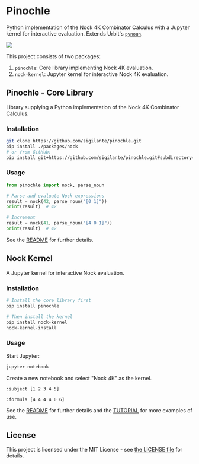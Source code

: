 # Pinochle

Python implementation of the Nock 4K Combinator Calculus with a Jupyter kernel for interactive evaluation.  Extends Urbit's [`pynoun`](https://github.com/urbit/tools/blob/master/pkg/pynoun/noun.py).

![](https://d7hftxdivxxvm.cloudfront.net/?height=675&quality=80&resize_to=fill&src=https%3A%2F%2Fartsy-media-uploads.s3.amazonaws.com%2FB3-xVAQfM3480N-sdByhCA%252Fcustom-Custom_Size___A_Friend_in_Need_1903_C.M.Coolidge.jpg&width=1200)

This project consists of two packages:

1. `pinochle`: Core library implementing Nock 4K evaluation.
2. `nock-kernel`: Jupyter kernel for interactive Nock 4K evaluation.

## Pinochle - Core Library

Library supplying a Python implementation of the Nock 4K Combinator Calculus.

### Installation

```bash
git clone https://github.com/sigilante/pinochle.git
pip install ./packages/nock
# or from GitHub:
pip install git+https://github.com/sigilante/pinochle.git#subdirectory=packages/pinochle
```

### Usage

```python
from pinochle import nock, parse_noun

# Parse and evaluate Nock expressions
result = nock(42, parse_noun("[0 1]"))
print(result)  # 42

# Increment
result = nock(41, parse_noun("[4 0 1]"))
print(result)  # 42
```

See the [README](packages/pinochle/README.md) for further details.

## Nock Kernel

A Jupyter kernel for interactive Nock evaluation.

### Installation

```bash
# Install the core library first
pip install pinochle

# Then install the kernel
pip install nock-kernel
nock-kernel-install
```

### Usage

Start Jupyter:

```bash
jupyter notebook
```

Create a new notebook and select "Nock 4K" as the kernel.

```
:subject [1 2 3 4 5]
```

```
:formula [4 4 4 4 0 6]
```

See the [README](packages/nock_kernel/README.md) for further details and the [TUTORIAL](packages/nock_kernel/TUTORIAL.ipynb) for more examples of use.

## License

This project is licensed under the MIT License - see [the LICENSE file](./LICENSE) for details.
